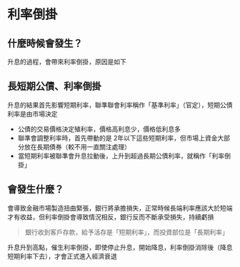 # 利率倒掛

## 什麼時候會發生？
升息的過程，會帶來利率倒掛，原因是如下

## 長短期公債、利率倒掛
升息的結果首先影響短期利率，聯準聯會利率稱作「基準利率」（官定），短期公債利率是由市場決定
- 公債的交易價格決定殖利率，價格高利息少，價格低利息多
- 聯準會調整利率時，首先帶動的是 2年以下這些短期利率，但市場上資金大部分放在長期債券（較不用一直關注處理）
- 當短期利率被聯準會升息拉動後，上升到超過長期公債利率，就稱作「利率倒掛」

## 會發生什麼？
會導致金融市場製造扭曲緊張，銀行將承擔損失，正常時候長端利率應該大於短端才有收益，但利率倒掛會導致情況相反，銀行反而不斷承受損失，持續虧損
> 銀行收到客戶存款，給予活存是「短期利率」，而投資部位是「長期利率」

升息升到高點，催生利率倒掛，即使停止升息，開始降息，利率倒掛消除後（降息短期利率下去），才會正式進入經濟衰退
